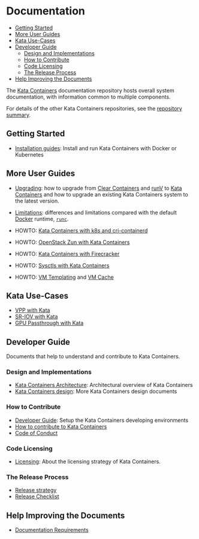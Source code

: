# Documentation

* [Getting Started](#getting-started)
* [More User Guides](#more-user-guides)
* [Kata Use-Cases](#kata-use-cases)
* [Developer Guide](#developer-guide)
    * [Design and Implementations](#design-and-implementations)
    * [How to Contribute](#how-to-contribute)
    * [Code Licensing](#code-licensing)
    * [The Release Process](#the-release-process)
* [Help Improving the Documents](#help-improving-the-documents)

The [Kata Containers](https://github.com/kata-containers)
documentation repository hosts overall system documentation, with information
common to multiple components.

For details of the other Kata Containers repositories, see the
[repository summary](https://github.com/kata-containers/kata-containers).

## Getting Started

* [Installation guides](./install/README.md): Install and run Kata Containers with Docker or Kubernetes

## More User Guides

* [Upgrading](Upgrading.md): how to upgrade from [Clear Containers](https://github.com/clearcontainers) and [runV](https://github.com/hyperhq/runv) to [Kata Containers](https://github.com/kata-containers) and how to upgrade an existing Kata Containers system to the latest version.
* [Limitations](Limitations.md): differences and limitations compared with the default [Docker](https://www.docker.com/) runtime,
[`runc`](https://github.com/opencontainers/runc).

* HOWTO: [Kata Containers with k8s and cri-containerd](./how-to/how-to-use-k8s-with-cri-containerd-and-kata.md)
* HOWTO: [OpenStack Zun with Kata Containers](./use-cases/zun_kata.md)
* HOWTO: [Kata Containers with Firecracker](https://github.com/kata-containers/documentation/wiki/Initial-release-of-Kata-Containers-with-Firecracker-support)
* HOWTO: [Sysctls with Kata Containers](./how-to/how-to-use-sysctls-with-kata.md)
* HOWTO: [VM Templating](./how-to/what-is-vm-templating-and-how-do-I-use-it.md) and [VM Cache](./how-to/what-is-vm-cache-and-how-do-I-use-it.md)

## Kata Use-Cases

* [VPP with Kata](./use-cases/using-vpp-and-kata.md)
* [SR-IOV with Kata](./use-cases/using-SRIOV-and-kata.md)
* [GPU Passthrough with Kata](./use-cases/GPU-passthrough-and-Kata.md)

## Developer Guide

Documents that help to understand and contribute to Kata Containers.

### Design and Implementations

* [Kata Containers Architecture](design/architecture.md): Architectural overview of Kata Containers
* [Kata Containers design](./design/README.md): More Kata Containers design documents

### How to Contribute

* [Developer Guide](Developer-Guide.md): Setup the Kata Containers developing environments
* [How to contribute to Kata Containers](https://github.com/kata-containers/community/blob/master/CONTRIBUTING.md)
* [Code of Conduct](CODE_OF_CONDUCT.md)

### Code Licensing

* [Licensing](Licensing-strategy.md): About the licensing strategy of Kata Containers.

### The Release Process

* [Release strategy](Releases.md)
* [Release Checklist](Release-Checklist.md)

## Help Improving the Documents

* [Documentation Requirements](Documentation-Requirements.md)
